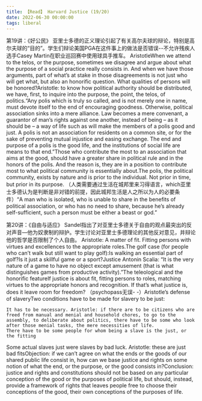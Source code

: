 ```yaml
---
title: 【Read】 Harvard Justice (19/20) 
date: 2022-06-30 00:00:00
tags: liberal
---
```




  第19讲：《好公民》 亚里士多德的正义理论引起了有关高尔夫球的辩论，特别是高尔夫球的“目的”。学生们辩论美国PGA在这件事上的做法是否错误--不允许残疾人选手Casey Martin在职业巡回赛中使用球具手推车。 AristotleWhen we attend to the telos, or the purpose, sometimes we disagree and argue about what the purpose of a social practice really consists in. And when we have those arguments, part of what’s at stake in those disagreements is not just who will get what, but also an honorific question. What qualities of persons will be honored?Aristotle: to know how political authority should be distributed, we have, first, to inquire into the purpose, the point, the telos, of politics.“Any polis which is truly so called, and is not merely one in name, must devote itself to the end of encouraging goodness. Otherwise, political association sinks into a mere alliance. Law becomes a mere convenant, a guarantor of man’s rights against one another, instead of being – as it should be – a way of life such as will make the members of a polis good and just. A polis is not an association for residents on a common site, or for the sake of preventing mutual injustice and easing exchange. The end and purpose of a polis is the good life, and the institutions of social life are means to that end.”Those who contribute the most to an association that aims at the good, should have a greater share in political rule and in the honors of the polis. And the reason is, they are in a position to contribute most to what political community is essentially about.The polis, the political community, exists by nature and is prior to the individual. Not prior in time, but prior in its purpose. （人类需要通过生活在城邦里来习得语言，which亚里士多德认为是判断是非对错的前提，因此城邦生活是人之所以为人的必要条件）“A man who is isolated, who is unable to share in the benefits of political association, or who has no need to share, because he’s already self-sufficient, such a person must be either a beast or god.”

第20讲：《自由与适应》 Sandel指出了对亚里士多德关于自由的观点最突出的反对声音—他为奴隶制的辩护。学生讨论对亚里士多德理论的其他反对意见，并辩论他的哲学是否限制了个人自由。 Aristotle: A matter of fit. Fitting persons with virtues and excellences to the appropriate roles.The golf case (for people who can’t walk but still want to play golf):Is walking an essential part of golf?Is it just a skillful game or a sport?Justice Antonin Scalia: “It is the very nature of a game to have no object except amusement (that is what distinguishes games from productive activity).”The teleological and the honorific featureIf justice is about fit, fitting persons to roles, matching virtues to the appropriate honors and recognition. If that’s what justice is, does it leave room for freedom? （psychopass无误- -）Aristotle’s defense of slaveryTwo conditions have to be made for slavery to be just:

    It has to be necessary. Aristotle: if there are to be citizens who are freed from manual and menial and household chores, to go to the assembly, to deliberate about politics, there have to be some who look after those menial tasks, the mere necessities of life.
    There have to be some people for whom being a slave is the just, or the fitting

Some actual slaves just were slaves by bad luck. Aristotle: these are just bad fitsObjection: if we can’t agree on what the ends or the goods of our shared public life consist in, how can we base justice and rights on some notion of what the end, or the purpose, or the good consists in?Conclusion: justice and rights and constitutions should not be based on any particular conception of the good or the purposes of political life, but should, instead, provide a framework of rights that leaves people free to choose their conceptions of the good, their own conceptions of the purposes of life.
